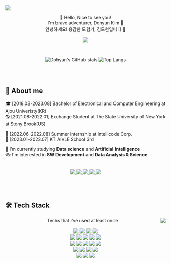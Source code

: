 <img src="https://capsule-render.vercel.app/api?type=waving&color=random&height=300&section=header&text=Welcome%20to%20Dohyun's%20Github%20🤗&fontSize=70" />


<p align="center">
  👋 Hello, Nice to see you!<br>
  I'm brave adventurer, Dohyun Kim 🚀<br>
  안녕하세요! 용감한 모험가, 김도현입니다 🤠<br><br>
  <a href="https://hits.seeyoufarm.com"><img src="https://hits.seeyoufarm.com/api/count/incr/badge.svg?url=https%3A%2F%2Fgithub.com%2Fdohyun-99%2Fhit-counter&count_bg=%2379C83D&title_bg=%23555555&icon=&icon_color=%23E7E7E7&title=visited&edge_flat=false"/></a>
</p>
<br>

<div align="center">
  
  ![Dohyun's GitHub stats](https://github-readme-stats.vercel.app/api?username=dohyun-99&show_icons=true&theme=nightowl)
  ![Top Langs](https://github-readme-stats.vercel.app/api/top-langs/?username=dohyun-99&layout=compact&theme=nightowl)
  
</div>




<br>
<br>

## 💭 About me

<p>
  🎓 [2018.03-2023.08] Bachelor of Electronical and Computer Engineering at Ajou Univeristy(KR)<br>
  🌎 [2021.08-2022.01] Exchange Student at The State University of New York at Stony Brook(US)<br>
  
  💼 [2022.06-2022.08] Summer Internship at Intellicode Corp.<br>
  🏫 [2023.01-2023.07] KT AIVLE School 3rd <br>
  
  🌱 I’m currently studying <strong>Data science</strong> and <strong>Artificial Intelligence</strong><br>
  👓 I'm interested in <strong>SW Development</strong> and <strong>Data Analysis & Science</strong> 
</p>
<br>

<div align="center">
  <a href="dotti9213@gmail.com">
    <img src="https://img.shields.io/badge/gmail-EA4335?style=flat&logo=gmail&logoColor=white&link=https://yeonyeon.tistory.com"/>
  </a>
  <a href="https://www.notion.so/Portfolio-9649f7ea97fe4b979817ac415c31302d?pvs=4">
    <img src="https://img.shields.io/badge/notion-000000?style=flat&logo=notion&logoColor=white"/>
  </a>
  <a href="https://dev-dodom.tistory.com">
    <img src="https://img.shields.io/badge/tistory-FF5544?style=flat&logoColor=white"/>
  </a>
  <a href="https://velog.io/@dotti1007">
    <img src="https://img.shields.io/badge/velog-20C997?style=flat&logo=velog&logoColor=white"/>
  </a>
  <a href="https://www.discord.com/users/456120625136795688">
    <img src="https://img.shields.io/badge/discord-5865F2?style=flat&logo=Discord&logoColor=white"/>
  </a>
</div>

<br>
<br>
<br>


## 🛠 Tech Stack
<div align="center"> 
  <a href="https://solved.ac/dotti1007"><img align="right" src="http://mazassumnida.wtf/api/v2/generate_badge?boj=dotti1007&theme=dark"/></a>

  Techs that I've used at least once <br>
  <br>
  <img src="https://img.shields.io/badge/Python-3776AB?style=flat&logo=Python&logoColor=white"/> <img src="https://img.shields.io/badge/Keras-D00000?style=flat&logo=keras&logoColor=white"/> <img src="https://img.shields.io/badge/Tensorflow-FF6F00?style=flat&logo=tensorflow&logoColor=white"/> <img src="https://img.shields.io/badge/OpenCV-5C3EE8?style=flat&logo=opencv&logoColor=white"/>
  <br>
  <img src="https://img.shields.io/badge/HTML5-E34F26?style=flat&logo=html5&logoColor=white"/> <img src="https://img.shields.io/badge/CSS3-1572B6?style=flat&logo=css3&logoColor=white"/> <img src="https://img.shields.io/badge/Bootstrap-7952B3?style=flat&logo=bootstrap&logoColor=white"/> <img src="https://img.shields.io/badge/Javascript-F7DF1E?style=flat&logo=javascript&logoColor=white"/> 
  <img src="https://img.shields.io/badge/MySQL-4479A1?style=flat&logo=mysql&logoColor=white"/> 
  <br>
  <img src="https://img.shields.io/badge/C++-00599C?style=flat&logo=cplusplus&logoColor=white"/> <img src="https://img.shields.io/badge/Django-092E20?style=flat&logo=django&logoColor=white"/> <img src="https://img.shields.io/badge/Linux-FCC624?style=flat&logo=linux&logoColor=white"/> <img src="https://img.shields.io/badge/Docker-2496ED?style=flat&logo=docker&logoColor=white"/> <img src="https://img.shields.io/badge/Kubernetes-326CE5?style=flat&logo=kubernetes&logoColor=white"/>
  <br>
  <img src="https://img.shields.io/badge/Visual Studio-5C2D91?style=flat&logo=visualstudio&logoColor=white"/> <img src="https://img.shields.io/badge/Visual Studio Code-007ACC?style=flat&logo=visualstudiocode&logoColor=white"/> <img src="https://img.shields.io/badge/Google Colab-F9AB00?style=flat&logo=googlecolab&logoColor=white"/> <img src="https://img.shields.io/badge/PyCharm-000000?style=flat&logo=pycharm&logoColor=white"/> 
  <br>
  <img src="https://img.shields.io/badge/Git-F05032?style=flat&logo=git&logoColor=white"/> <img src="https://img.shields.io/badge/GitHub-181717?style=flat&logo=github&logoColor=white"/> <img src="https://img.shields.io/badge/Slack-4A154B?style=flat&logo=slack&logoColor=white"/>
</div>


<!--
**dohyun-99/dohyun-99** is a ✨ _special_ ✨ repository because its `README.md` (this file) appears on your GitHub profile.

Here are some ideas to get you started:

- 🔭 I’m currently working on ...
- 🌱 I’m currently learning ...
- 👯 I’m looking to collaborate on ...
- 🤔 I’m looking for help with ...
- 💬 Ask me about ...
- 📫 How to reach me: ...
- 😄 Pronouns: ...
- ⚡ Fun fact: ...
-->
